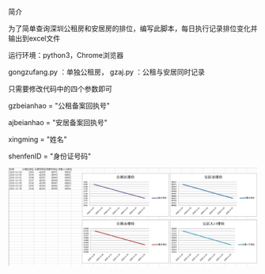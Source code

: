 简介

为了简单查询深圳公租房和安居房的排位，编写此脚本，每日执行记录排位变化并输出到excel文件

运行环境：python3，Chrome浏览器

gongzufang.py	：单独公租房，
gzaj.py		：公租与安居同时记录

只需要修改代码中的四个参数即可

gzbeianhao = "公租备案回执号"

ajbeianhao = "安居备案回执号"

xingming = "姓名"

shenfenID = "身份证号码"


![image](https://github.com/akqzx/SZ-ZJJ/blob/main/%E5%9B%BE%E7%A4%BA.jpg) 
